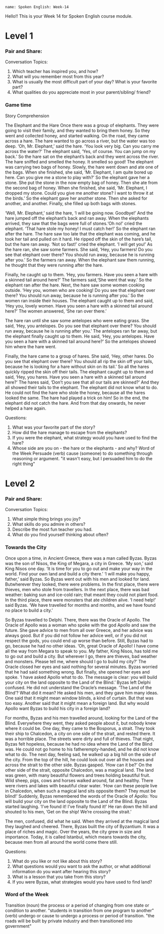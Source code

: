```ngMeta
name: Spoken English: Week-14
```

Hello!! 
This is your Week 14 for Spoken English course module.

# Level 1
### Pair and Share: 
Conversation Topics:
1. Which teacher has inspired you, and how?
2. What will you remember most from this year?
3. What is usually the most difficult part of your day? What is your
favorite part?
4. What qualities do you appreciate most in your parent/sibling/
friend?

### Game time
Story Comprehension

The Elephant and the Hare
Once there was a group of elephants. They were going to visit their family, and they wanted to bring them honey. So they went and collected honey, and started walking.
On the road, they came across a hare. The hare wanted to go across a river, but the water was too deep. ‘Oh, Mr. Elephant,’
said the hare. ‘You look very big. Can you carry me across the water?’ The elephant said, ‘Yes, of course. You can jump on my 
back.’ So the hare sat on the elephant’s back and they went across the river.
The hare sniffed and smelled the honey. It smelled so good! 
The elephant was carrying two bags of honey. Slowly, the hare went down and ate one of the bags.
When she finished, she said, ‘Mr. Elephant, I am quite bored up here. Can you give me a stone to play with?’ So the elephant
gave her a stone. She put the stone in the now empty bag of honey. Then she ate from the second bag of honey. When she
finished, she said, ‘Mr. Elephant, I dropped my stone. Could you give me another stone? I want to throw it at the birds.’ So
the elephant gave her another stone. Then she asked for another, and another. Finally, she filled up both bags with
stones.

‘Well, Mr. Elephant,’ said the hare, ‘I will be going now. Goodbye!’ And the hare jumped off the elephant’s back and ran
away. When the elephants arrived, they saw that the bags were full of stones.‘Oh no!’ cried the elephant. ‘That hare stole my
honey! I must catch her!’ So the elephant ran after the hare. The hare saw too late that the elephant was coming, and he
took her tail and pulled on it hard. He ripped off the skin of the hare’s tail, but the hare ran away. ‘Not so fast!’ cried the
elephant. ‘I will get you!’ As the hare ran, she saw some farmers. She said, ‘Hey, you farmers! Do you see that elephant
over there? You should run away, because he is running after you.’ So the farmers ran away. When the elephant saw them
running, he thought that they were running after the hare.

Finally, he caught up to them. ‘Hey, you farmers. Have you
seen a hare with a skinned tail around here?’ The farmers said,‘She went that way.’ So the elephant ran after the hare.
Next, the hare saw some women cooking outside. ‘Hey you, women who are cooking! Do you see that elephant over there?
You should run away, because he is running after you.’ So the women ran inside their houses. The elephant caught up to
them and said, ‘Hey you, lovely women. Have you seen a hare with a skinned tail around here?’ The women answered, ‘She
ran over there.’

The hare ran until she saw some antelopes who were eating grass. She said, ‘Hey, you antelopes. Do you see that elephant
over there? You should run away, because he is running after you.’ The antelopes ran far away, but the elephant finally
caught up to them. He said, ‘Hey, you antelopes. Have you seen a hare with a skinned tail around here?’ So the antelopes
showed him where the hare went.

Finally, the hare came to a group of hares. She said, ‘Hey, other hares. Do you see that elephant over there? You should
all rip the skin off your tails, because he is looking for a hare without skin on its tail.’ So all the hares quickly ripped the skin
off their tails. The elephant caught up to them and said, ‘Hey, you hares. Have you seen a hare with a skinned tail around
here?’ The hares said, ‘Don’t you see that all our tails are skinned?’ And they all showed their tails to the elephant. The
elephant did not know what to do. He could not find the hare who stole the honey, because all the hares looked the same.
The hare had played a trick on him! So in the end, the elephant did not catch the hare. And from that day onwards, he never
helped a hare again.

Questions:
1. What was your favorite part of the story?
2. How did the hare manage to escape from the elephants? 
3. If you were the elephant, what strategy would you have used to
find the hare?
4. Whose side are you on - the hare or the elephants - and why?
Word of the Week
Persuade
(verb) cause (someone) to do something through reasoning or
argument.
"it wasn't easy, but I persuaded him to do the right thing"

# Level 2
### Pair and Share: 
Conversation Topics:
1. What simple thing brings you joy?
2. What skills do you admire in others?
3. Describe the most fun teacher you had.
4. What do you find yourself thinking about often? 

### Towards the City
Once upon a time, in Ancient Greece, there was a man called Byzas. Byzas was the son of Nisos, the King of Megara, a city in Greece. ‘My son,’ said King Nisos one day. ‘It is time for you to go out and make your way in the world. Find your own land
and build a city there.’ ‘I will make you happy, father,’ said
Byzas.
So Byzas went out with his men and looked for land. Butwherever they looked, there were problems. In the first place, there were thieves, men who stole from travellers. In the next place, there was bad weather: baking sun and ice-cold rain; that meant they could not plant food. In the third place, there were monsters that ate children alive. ‘I need help!’ said Byzas.
‘We have travelled for months and months, and we have found no place to build a city.’

So Byzas travelled to Delphi. There, there was the Oracle of Apollo. The Oracle of Apollo was a woman who spoke with the god Apollo and saw the future. She gave advice to men from all over Greece, and her advice was always good. But if you did not follow her advice well, or if you did not respect the gods, you could end up worse than before. Still, Byzas had to go, because he had no other ideas. ‘Oh, great Oracle of Apollo! I
have come all the way from Megara to speak to you. My father, King Nisos, has told me to go out and build a city. But wherever
I go, there are thieves, bad weather and monsters. Please tell me, where should I go to build my city?’
The Oracle closed her eyes and said nothing for several minutes. Byzas worried that he had said something wrong. But 
finally, she opened her eyes and spoke. ‘I have asked Apollo what to do. The message is clear: you will build your city on the
land opposite to the Land of the Blind.’ Byzas left Delphi confused. He did not understand the Oracle’s message. ‘The
Land of the Blind’? What did it mean? He asked his men, and they gave him many ideas. One said that it might mean window
blinds, a kind of curtain. But that was too easy. Another said that it might mean a foreign land. But why would Apollo want
Byzas to build his city in a foreign land?

For months, Byzas and his men travelled around, looking for the Land of the Blind. Everywhere they went, they asked people about it, but nobody knew where it could be. One day, they came to the Bosporus, a strait. They took their ship to Chalcedon, a city on one side of the strait, and rested there. It was a horrible place. The streets were dirty and full of thieves. That night, Byzas felt hopeless, because he had no idea where
the Land of the Blind was. He could not go home to his fatherempty-handed, and he did not know what to do. The next day,
feeling sad, he walked up a big hill on the side of the city. From the top of the hill, he could look out over all the houses and
across the strait to the other side. Byzas gasped. ‘How can it be?’
On the other side of the strait, opposite Chalcedon, was a magical land. The land was green, with many beautiful flowers
and trees holding beautiful fruit. Wild sheep, pigs, cows and horses walked around, fat and healthy. There were rivers and
lakes with beautiful clear water. ‘How can these people live in Chalcedon, when such a magical land sits opposite them?
They must be blind!’ Suddenly, Byzas remembered the words of the Oracle of Apollo: You will build your city on the land
opposite to the Land of the Blind. Byzas started laughing. ‘I’ve found it! I’ve finally found it!’ He ran down the hill and shouted
to his men, ‘Get on the ship! We’re crossing the strait.’

The men, confused, did what he said. When they arrived at the magical land they laughed and cheered. There, Byzas built the
city of Byzantium. It was a place of riches and magic. Over the years, the city grew in size and importance. Today, it is called
Istanbul, which means towards the city, because men from all around the world come there still.

Questions:
1. What do you like or not like about this story? 
2. What questions would you want to ask the author, or what
additional information do you want after hearing this
story? 
3. What is a lesson that you take from this story? 
4. If you were Byzas, what strategies would you have used
to find land? 

### Word of the Week
Transition
(noun) the process or a period of changing from one state or
condition to another.
"students in transition from one program to another"
(verb) undergo or cause to undergo a process or period of
transition.
"the roads will be built by private industry and then transitioned into
government"